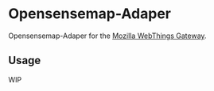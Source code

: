 # Opensensemap-Adaper

Opensensemap-Adaper for the [Mozilla WebThings Gateway](https://iot.mozilla.org).

## Usage

WIP
